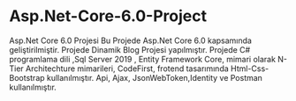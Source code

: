 # Asp.Net-Core-6.0-Project
Asp.Net Core 6.0 Projesi
Bu Projede Asp.Net Core 6.0 kapsamında geliştirilmiştir.
Projede Dinamik Blog Projesi yapılmıştır. Projede C# programlama dili ,Sql Server 2019 , Entity Framework Core, mimari olarak N-Tier Architechture mimarileri, CodeFirst, frotend tasarımında Html-Css-Bootstrap kullanılmıştır. Api, Ajax, JsonWebToken,Identity ve Postman kullanılmıştır.




